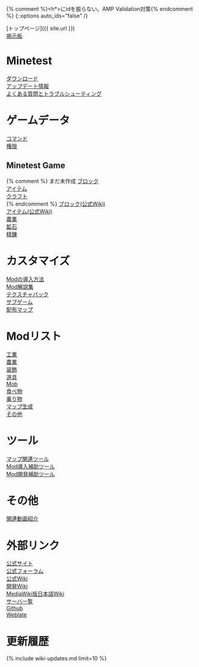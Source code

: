 {% comment %}<h*>にidを振らない。AMP Validation対策{% endcomment %}
{::options auto_ids="false" /}

[トップページ]({{ site.url }})
<br>
[掲示板](http://minetest.bbs.fc2.com)

# Minetest

[ダウンロード](downloads)
<br>
[アップデート情報](changelog)
<br>
[よくある質問とトラブルシューティング](questions)

# ゲームデータ

[コマンド](commands)
<br>
[権限](privileges)

## Minetest Game

{% comment %}
まだ未作成
[ブロック](blocks)
<br>
[アイテム](items)
<br>
[クラフト](crafts)
<br>
{% endcomment %}
[ブロック(公式Wiki)](https://wiki.minetest.net/Blocks/ja)
<br>
[アイテム(公式Wiki)](https://wiki.minetest.net/Items/ja)
<br>
[農業](farming)
<br>
[鉱石](ores)
<br>
[精錬](smelting)

# カスタマイズ

[Modの導入方法](mod-installing)
<br>
[Mod解説集](mod-manuals)
<br>
[テクスチャパック](texturepacks)
<br>
[サブゲーム](subgames)
<br>
[配布マップ](maps)

# Modリスト

[工業](mods-industry)
<br>
[農業](mods-farming)
<br>
[装飾](mods-decor)
<br>
[道具](mods-tool)
<br>
[Mob](mods-mob)
<br>
[食べ物](mods-food)
<br>
[乗り物](mods-vehicle)
<br>
[マップ生成](mods-mapgen)
<br>
[その他](mods-other)

# ツール

[マップ関連ツール](tools-map)
<br>
[Mod導入補助ツール](tools-mod-installer)
<br>
[Mod開発補助ツール](tools-mod-development)

# その他

[関連動画紹介](videos)

# 外部リンク

[公式サイト](http://www.minetest.net)
<br>
[公式フォーラム](https://forum.minetest.net)
<br>
[公式Wiki](http://wiki.minetest.net/Main_Page/ja)
<br>
[開発Wiki](http://dev.minetest.net/Main_Page/ja)
<br>
[MediaWiki版日本語Wiki](https://minetestja.miraheze.org)
<br>
[サーバ一覧](http://servers.minetest.net)
<br>
[Github](https://github.com/minetest)
<br>
[Weblate](https://hosted.weblate.org/projects/minetest/minetest/ja)

# 更新履歴

{% include wiki-updates.md limit=10 %}
